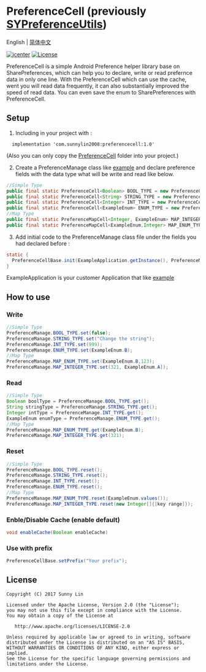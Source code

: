 # PreferenceCell (previously [SYPreferenceUtils](https://github.com/SunnyLin2008/SYPreferenceUtils))
English | [简体中文](./README.zh-cn.md)

[![jcenter](https://img.shields.io/badge/jcenter-1.0-brightgreen)](https://bintray.com/beta/#/sunnylin/Maven/PreferenceCell?tab=overview)
[![License](https://img.shields.io/badge/License-Apache%202-brightgreen)](https://www.apache.org/licenses/LICENSE-2.0.html)

PreferenceCell is a simple Android Preference helper library base on SharePreferences, which can help you to declare, write or read prefernce data in only one line. With the PreferenceCell which can use the cache, went you will read data frequently, it can also substantially improved the speed of read data. You can even save the enum to SharePreferences with PreferenceCell.


## Setup


1. Including in your project  with :
```
  implementation 'com.sunnylin2008:preferencecell:1.0'
```
(Also you can only copy the [PreferenceCell](https://github.com/SunnyLin2008/PreferenceCell/blob/master/preferencecell/src/main/java/com/sunnylin/preferencecell/) folder into your project.)

2. Create a PreferenceManage class like [example](https://github.com/SunnyLin2008/PreferenceCell/blob/master/sample/src/main/java/com/example/sunnylin/preferencecell/PreferenceManage.java) and declare preference fields with the data type what will be write and read like below.
```java
//Simple Type
public final static PreferenceCell<Boolean> BOOL_TYPE = new PreferenceCell<>(true); //a bool value preference 
public final static PreferenceCell<String> STRING_TYPE = new PreferenceCell<>(""); //a String value preference 
public final static PreferenceCell<Integer> INT_TYPE = new PreferenceCell<>(2); //a int value preference 
public final static PreferenceCell<ExampleEnum> ENUM_TYPE = new PreferenceCell<>(ExampleEnum.A); //a enum value that you declare and want to read and write to the preference.
//Map Type
public final static PreferenceMapCell<Integer, ExampleEnum> MAP_INTEGER_TYPE = new PreferenceMapCell<>(Integer.class, ExampleEnum.C); //a map enum value with int key preference 
public final static PreferenceMapCell<ExampleEnum,Integer> MAP_ENUM_TYPE = new PreferenceMapCell<>(ExampleEnum.class,0);//a map int value with enum key preference 
```
3. Add initial code to the PreferenceManage class file under the fields you had declared before :
```java
static {
  PreferenceCellBase.init(ExampleApplication.getInstance(), PreferenceManage.class);
}
```
  ExampleApplication is your customer Application that like [example](https://github.com/SunnyLin2008/PreferenceCell/blob/master/sample/src/main/java/com/example/sunnylin/preferencecell/ExampleApplication.java)

## How to use

### Write
```java
//Simple Type
PreferenceManage.BOOL_TYPE.set(false);
PreferenceManage.STRING_TYPE.set("Change the string");
PreferenceManage.INT_TYPE.set(999);
PreferenceManage.ENUM_TYPE.set(ExampleEnum.B);
//Map Type
PreferenceManage.MAP_ENUM_TYPE.set(ExampleEnum.B,123);
PreferenceManage.MAP_INTEGER_TYPE.set(321, ExampleEnum.A]);
```
### Read
```java
//Simple Type
Boolean boolType = PreferenceManage.BOOL_TYPE.get();
String stringType = PreferenceManage.STRING_TYPE.get();
Integer intType = PreferenceManage.INT_TYPE.get();
ExampleEnum enumType = PreferenceManage.ENUM_TYPE.get();
//Map Type
PreferenceManage.MAP_ENUM_TYPE.get(ExampleEnum.B);
PreferenceManage.MAP_INTEGER_TYPE.get(321);
 ```
 ### Reset
 ```java
 //Simple Type
 PreferenceManage.BOOL_TYPE.reset();
 PreferenceManage.STRING_TYPE.reset();
 PreferenceManage.INT_TYPE.reset();
 PreferenceManage.ENUM_TYPE.reset();
 //Map Type
 PreferenceManage.MAP_ENUM_TYPE.reset(ExampleEnum.values());
 PreferenceManage.MAP_INTEGER_TYPE.reset(new Integer[]{[key range]});
  ```
  ### Enble/Disable Cache (enable default)
  ```java
  void enableCache(Boolean enableCache)
  ```
 ### Use with prefix
 ```java
 PreferenceCellBase.setPrefix("Your prefix");
 ```

## License

```
Copyright (C) 2017 Sunny Lin

Licensed under the Apache License, Version 2.0 (the "License");
you may not use this file except in compliance with the License.
You may obtain a copy of the License at

   http://www.apache.org/licenses/LICENSE-2.0

Unless required by applicable law or agreed to in writing, software
distributed under the License is distributed on an "AS IS" BASIS,
WITHOUT WARRANTIES OR CONDITIONS OF ANY KIND, either express or implied.
See the License for the specific language governing permissions and
limitations under the License.
```
